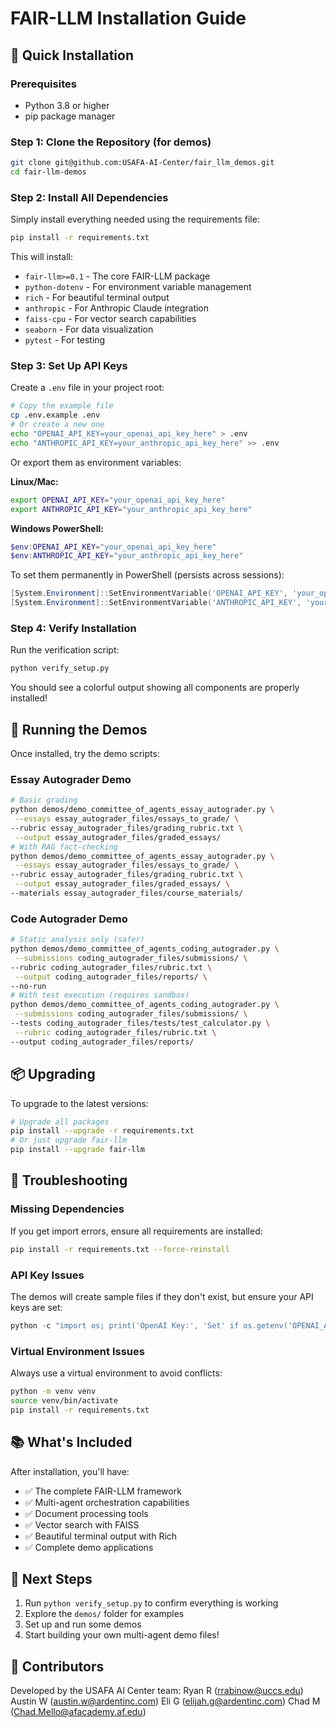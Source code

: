# FAIR-LLM Installation Guide
## 🚀 Quick Installation
### Prerequisites
- Python 3.8 or higher
- pip package manager
### Step 1: Clone the Repository (for demos)
```bash
git clone git@github.com:USAFA-AI-Center/fair_llm_demos.git
cd fair-llm-demos
```
### Step 2: Install All Dependencies
Simply install everything needed using the requirements file:
```bash
pip install -r requirements.txt
```
This will install:
- `fair-llm>=0.1` - The core FAIR-LLM package
- `python-dotenv` - For environment variable management
- `rich` - For beautiful terminal output
- `anthropic` - For Anthropic Claude integration
- `faiss-cpu` - For vector search capabilities
- `seaborn` - For data visualization
- `pytest` - For testing
### Step 3: Set Up API Keys
Create a `.env` file in your project root:
```bash
# Copy the example file
cp .env.example .env
# Or create a new one
echo "OPENAI_API_KEY=your_openai_api_key_here" > .env
echo "ANTHROPIC_API_KEY=your_anthropic_api_key_here" >> .env
```
Or export them as environment variables:

**Linux/Mac:**
```bash
export OPENAI_API_KEY="your_openai_api_key_here"
export ANTHROPIC_API_KEY="your_anthropic_api_key_here"
```

**Windows PowerShell:**
```powershell
$env:OPENAI_API_KEY="your_openai_api_key_here"
$env:ANTHROPIC_API_KEY="your_anthropic_api_key_here"
```

To set them permanently in PowerShell (persists across sessions):
```powershell
[System.Environment]::SetEnvironmentVariable('OPENAI_API_KEY', 'your_openai_api_key_here', 'User')
[System.Environment]::SetEnvironmentVariable('ANTHROPIC_API_KEY', 'your_anthropic_api_key_here', 'User')
```

### Step 4: Verify Installation
Run the verification script:
```bash
python verify_setup.py
```
You should see a colorful output showing all components are properly installed!
## 🎯 Running the Demos
Once installed, try the demo scripts:
### Essay Autograder Demo
```bash
# Basic grading
python demos/demo_committee_of_agents_essay_autograder.py \
 --essays essay_autograder_files/essays_to_grade/ \
--rubric essay_autograder_files/grading_rubric.txt \
 --output essay_autograder_files/graded_essays/
# With RAG fact-checking
python demos/demo_committee_of_agents_essay_autograder.py \
 --essays essay_autograder_files/essays_to_grade/ \
--rubric essay_autograder_files/grading_rubric.txt \
 --output essay_autograder_files/graded_essays/ \
--materials essay_autograder_files/course_materials/
```
### Code Autograder Demo
```bash
# Static analysis only (safer)
python demos/demo_committee_of_agents_coding_autograder.py \
 --submissions coding_autograder_files/submissions/ \
--rubric coding_autograder_files/rubric.txt \
 --output coding_autograder_files/reports/ \
--no-run
# With test execution (requires sandbox)
python demos/demo_committee_of_agents_coding_autograder.py \
 --submissions coding_autograder_files/submissions/ \
--tests coding_autograder_files/tests/test_calculator.py \
 --rubric coding_autograder_files/rubric.txt \
--output coding_autograder_files/reports/
```
## 📦 Upgrading
To upgrade to the latest versions:
```bash
# Upgrade all packages
pip install --upgrade -r requirements.txt
# Or just upgrade fair-llm
pip install --upgrade fair-llm
```
## 🐛 Troubleshooting
### Missing Dependencies
If you get import errors, ensure all requirements are installed:
```bash
pip install -r requirements.txt --force-reinstall
```
### API Key Issues
The demos will create sample files if they don't exist, but ensure your API keys are set:
```python
python -c "import os; print('OpenAI Key:', 'Set' if os.getenv('OPENAI_API_KEY') else 'Not Set')"
```
### Virtual Environment Issues
Always use a virtual environment to avoid conflicts:
```bash
python -m venv venv
source venv/bin/activate
pip install -r requirements.txt
```
## 📚 What's Included
After installation, you'll have:
- ✅ The complete FAIR-LLM framework
- ✅ Multi-agent orchestration capabilities
- ✅ Document processing tools
- ✅ Vector search with FAISS
- ✅ Beautiful terminal output with Rich
- ✅ Complete demo applications
## 🎉 Next Steps
1. Run `python verify_setup.py` to confirm everything is working
2. Explore the `demos/` folder for examples
3. Set up and run some demos
4. Start building your own multi-agent demo files!
## 👥 Contributors
Developed by the USAFA AI Center team:
Ryan R (rrabinow@uccs.edu)
Austin W (austin.w@ardentinc.com)
Eli G (elijah.g@ardentinc.com)
Chad M (Chad.Mello@afacademy.af.edu)